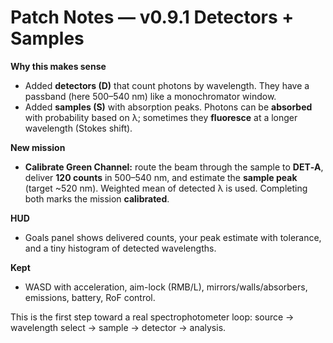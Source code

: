 # Patch Notes — v0.9.1 Detectors + Samples

**Why this makes sense**
- Added **detectors (D)** that count photons by wavelength. They have a passband (here 500–540 nm) like a monochromator window.
- Added **samples (S)** with absorption peaks. Photons can be **absorbed** with probability based on λ; sometimes they **fluoresce** at a longer wavelength (Stokes shift).

**New mission**
- **Calibrate Green Channel:** route the beam through the sample to **DET‑A**, deliver **120 counts** in 500–540 nm, and estimate the **sample peak** (target ~520 nm). Weighted mean of detected λ is used. Completing both marks the mission **calibrated**.

**HUD**
- Goals panel shows delivered counts, your peak estimate with tolerance, and a tiny histogram of detected wavelengths.

**Kept**
- WASD with acceleration, aim-lock (RMB/L), mirrors/walls/absorbers, emissions, battery, RoF control.

This is the first step toward a real spectrophotometer loop: source → wavelength select → sample → detector → analysis.
